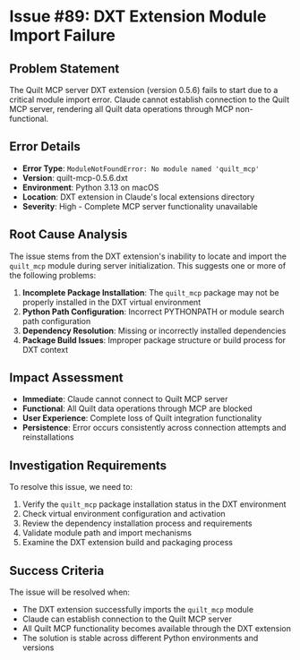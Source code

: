 # Issue #89: DXT Extension Module Import Failure

## Problem Statement

The Quilt MCP server DXT extension (version 0.5.6) fails to start due to a critical module import error. Claude cannot establish connection to the Quilt MCP server, rendering all Quilt data operations through MCP non-functional.

## Error Details

- **Error Type**: `ModuleNotFoundError: No module named 'quilt_mcp'`
- **Version**: quilt-mcp-0.5.6.dxt
- **Environment**: Python 3.13 on macOS
- **Location**: DXT extension in Claude's local extensions directory
- **Severity**: High - Complete MCP server functionality unavailable

## Root Cause Analysis

The issue stems from the DXT extension's inability to locate and import the `quilt_mcp` module during server initialization. This suggests one or more of the following problems:

1. **Incomplete Package Installation**: The `quilt_mcp` package may not be properly installed in the DXT virtual environment
2. **Python Path Configuration**: Incorrect PYTHONPATH or module search path configuration
3. **Dependency Resolution**: Missing or incorrectly installed dependencies
4. **Package Build Issues**: Improper package structure or build process for DXT context

## Impact Assessment

- **Immediate**: Claude cannot connect to Quilt MCP server
- **Functional**: All Quilt data operations through MCP are blocked
- **User Experience**: Complete loss of Quilt integration functionality
- **Persistence**: Error occurs consistently across connection attempts and reinstallations

## Investigation Requirements

To resolve this issue, we need to:

1. Verify the `quilt_mcp` package installation status in the DXT environment
2. Check virtual environment configuration and activation
3. Review the dependency installation process and requirements
4. Validate module path and import mechanisms
5. Examine the DXT extension build and packaging process

## Success Criteria

The issue will be resolved when:
- The DXT extension successfully imports the `quilt_mcp` module
- Claude can establish connection to the Quilt MCP server
- All Quilt MCP functionality becomes available through the DXT extension
- The solution is stable across different Python environments and versions